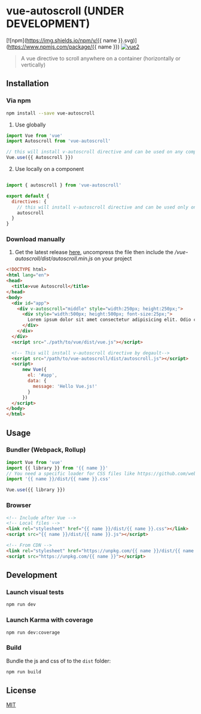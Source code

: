 # vue-autoscroll (UNDER DEVELOPMENT)

[![npm](https://img.shields.io/npm/v/{{ name }}.svg)](https://www.npmjs.com/package/{{ name }}) [![vue2](https://img.shields.io/badge/vue-2.x-brightgreen.svg)](https://vuejs.org/)

> A vue directive to scroll anywhere on a container (horizontally or vertically)

## Installation

### Via npm

```bash
npm install --save vue-autoscroll
```

1. Use globally
```js
import Vue from 'vue'
import Autoscroll from 'vue-autoscroll'

// this will install v-autoscroll directive and can be used on any component or tag
Vue.use({{ Autoscroll }})
```

2. Use locally on a component
```js

import { autoscroll } from 'vue-autoscroll'

export default {
  directives: {
    // this will install v-autoscroll directive and can be used only on the current component or tag
    autoscroll
  }
}
```

### Download manually

1. Get the latest release [here](https://github.com/donmbelembe/vue-autoscroll/releases), uncompress the file then include the */vue-autoscroll/dist/autoscroll.min.js* on your project

```html
<!DOCTYPE html>
<html lang="en">
<head>
  <title>vue Autoscroll</title>
</head>
<body>
  <div id="app">
    <div v-autoscroll="middle" style="width:250px; height:250px;">
      <div style="width:500px; height:500px; font-size:25px;">
        Lorem ipsum dolor sit amet consectetur adipisicing elit. Odio cupiditate voluptas amet recusandae nulla quas!
      </div>
    </div>
  </div>
  <script src="./path/to/vue/dist/vue.js"></script>

  <!-- This will install v-autoscroll directive by degault-->
  <script src="/path/to/vue-autoscroll/dist/autoscroll.js"></script>
  <script>
      new Vue({
        el: '#app',
        data: {
          message: 'Hello Vue.js!'
        }
      })
  </script>
</body>
</html>
```


## Usage

### Bundler (Webpack, Rollup)

```js
import Vue from 'vue'
import {{ library }} from '{{ name }}'
// You need a specific loader for CSS files like https://github.com/webpack/css-loader
import '{{ name }}/dist/{{ name }}.css'

Vue.use({{ library }})
```

### Browser

```html
<!-- Include after Vue -->
<!-- Local files -->
<link rel="stylesheet" href="{{ name }}/dist/{{ name }}.css"></link>
<script src="{{ name }}/dist/{{ name }}.js"></script>

<!-- From CDN -->
<link rel="stylesheet" href="https://unpkg.com/{{ name }}/dist/{{ name }}.css"></link>
<script src="https://unpkg.com/{{ name }}"></script>
```

## Development

### Launch visual tests

```bash
npm run dev
```

### Launch Karma with coverage

```bash
npm run dev:coverage
```

### Build

Bundle the js and css of to the `dist` folder:

```bash
npm run build
```

## License

[MIT](http://opensource.org/licenses/MIT)
